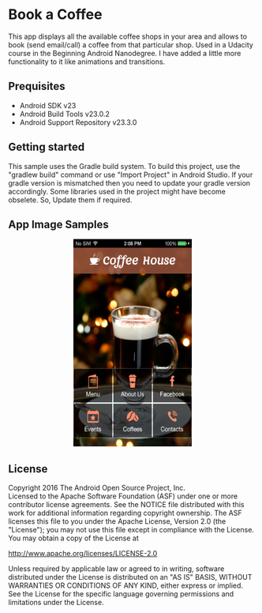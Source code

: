 <h1>Book a Coffee</h1>
<p>This app displays all the available coffee shops in your area and allows to book (send email/call) a coffee
from that particular shop. Used in a Udacity course in the Beginning Android Nanodegree. I have added a little more 
functionality to it like animations and transitions.</p>

<h2> Prequisites </h2>
<ul>
  <li>Android SDK v23</li>
  <li>Android Build Tools v23.0.2</li>
  <li>Android Support Repository v23.3.0</li>
</ul>

<h2> Getting started </h2>
<p>This sample uses the Gradle build system. 
To build this project, use the "gradlew build" command or use "Import Project" in Android Studio. 
If your gradle version is mismatched then you need to update your gradle version accordingly.
Some libraries used in the project might have become obselete. So, Update them if required.<p>

<h2>App Image Samples</h2>
<p align="center">
    <img src ="https://github.com/Shubhraaaj/BookACoffee/blob/master/app/src/main/res/drawable/coffee.png" 
    height="420" width="240" hspace="20"/>
 </p>
 
<h2> License </h2>
<p> Copyright 2016 The Android Open Source Project, Inc.<br>
Licensed to the Apache Software Foundation (ASF) under one or more contributor license agreements. 
See the NOTICE file distributed with this work for additional information regarding copyright ownership. 
The ASF licenses this file to you under the Apache License, Version 2.0 (the "License"); 
you may not use this file except in compliance with the License. You may obtain a copy of the License at<br>

http://www.apache.org/licenses/LICENSE-2.0 <br>

Unless required by applicable law or agreed to in writing, software distributed under the License is distributed on an "AS IS" BASIS, 
WITHOUT WARRANTIES OR CONDITIONS OF ANY KIND, either express or implied. See the License for the specific language governing permissions 
and limitations under the License.<p>
